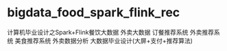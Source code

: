 # bigdata_food_spark_flink_rec
计算机毕业设计之Spark+Flink餐饮大数据 外卖大数据 订餐推荐系统 外卖推荐系统 美食推荐系统 外卖数据分析 大数据毕业设计(大屏+支付+推荐算法)
